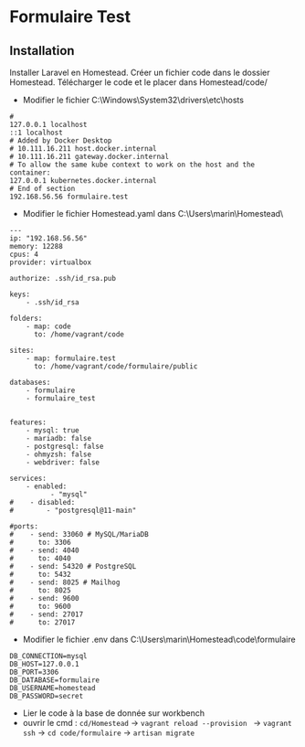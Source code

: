 # Formulaire Test

## Installation
Installer Laravel en Homestead. Créer un fichier code dans le dossier Homestead. Télécharger le code et le placer dans Homestead/code/

- Modifier le fichier C:\Windows\System32\drivers\etc\hosts

````
#
127.0.0.1 localhost
::1 localhost
# Added by Docker Desktop
# 10.111.16.211 host.docker.internal
# 10.111.16.211 gateway.docker.internal
# To allow the same kube context to work on the host and the container:
127.0.0.1 kubernetes.docker.internal
# End of section
192.168.56.56 formulaire.test

````
- Modifier le fichier Homestead.yaml  dans C:\Users\marin\Homestead\

````
---
ip: "192.168.56.56"
memory: 12288
cpus: 4
provider: virtualbox

authorize: .ssh/id_rsa.pub

keys:
    - .ssh/id_rsa

folders:
    - map: code
      to: /home/vagrant/code

sites:
    - map: formulaire.test
      to: /home/vagrant/code/formulaire/public

databases:
    - formulaire
    - formulaire_test


features:
    - mysql: true
    - mariadb: false
    - postgresql: false
    - ohmyzsh: false
    - webdriver: false

services:
    - enabled:
          - "mysql"
#    - disabled:
#        - "postgresql@11-main"

#ports:
#    - send: 33060 # MySQL/MariaDB
#      to: 3306
#    - send: 4040
#      to: 4040
#    - send: 54320 # PostgreSQL
#      to: 5432
#    - send: 8025 # Mailhog
#      to: 8025
#    - send: 9600
#      to: 9600
#    - send: 27017
#      to: 27017
````
- Modifier le fichier .env dans C:\Users\marin\Homestead\code\formulaire
````
DB_CONNECTION=mysql
DB_HOST=127.0.0.1
DB_PORT=3306
DB_DATABASE=formulaire
DB_USERNAME=homestead
DB_PASSWORD=secret
````

- Lier le code à la base de donnée sur workbench
- ouvrir le cmd :
 ``cd/Homestead`` ->
 ``vagrant reload --provision `` ->
  ``vagrant ssh`` ->
  ``cd code/formulaire`` ->
  ``artisan migrate``


